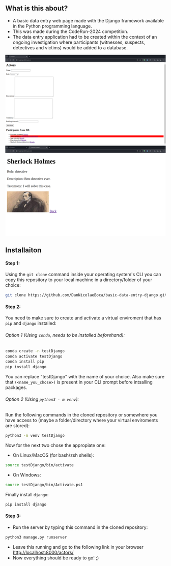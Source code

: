 ## What is this about?
- A basic data entry web page made with the Django framework available in the Python programming language.
- This was made during the CodeRun-2024 competition.
- The data entry application had to be created within the context of an ongoing investigation where participants (witnesses, suspects, detectives and victims) would be added to a database.

![actors-page](images/actors-page.png)
![Sherlock-Holmes](images/Sherlock-Holmes-page.png)

## Installaiton

#### Step 1:

Using the `git clone` command inside your operating system's CLI you can copy this repository to your local machine in a directory/folder of your choice:

```bash
git clone https://github.com/DanNicolaeBoca/basic-data-entry-django.git
```

#### Step 2:

You need to make sure to create and activate a virtual enviroment that has `pip` and `django` installed:

###### Option 1 (Using `conda`, needs to be installed beforehand): 
```bash
conda create -n testDjango
conda activate testDjango
conda install pip
pip install django
```

You can replace "testDjango" with the name of your choice. Also make sure that `(<name_you_chose>)` is present in your CLI prompt before intsalling packages.

###### Option 2 (Using `python3 - m venv`):
Run the following commands in the cloned repository or somewhere you have access to (maybe a folder/directory where your virtual enviroments are stored):
```bash
python3 -m venv testDjango
```

Now for the next two chose the appropiate one:

- On Linux/MacOS (for bash/zsh shells):
```bash
source testDjango/bin/activate
```
- On Windows:
```bash
source testDjango/bin/Activate.ps1
```

Finally install `django`: 
```bash
pip install django
```

#### Step 3:
- Run the server by typing this command in the cloned repository:
```bash
python3 manage.py runserver
```
- Leave this running and go to the following link in your browser [http://localhost:8000/actors/](http://localhost:8000/actors/)
- Now everything should be ready to go! ;)
